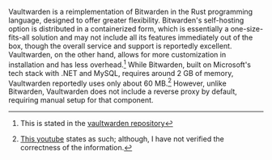 Vaultwarden is a reimplementation of Bitwarden in the Rust programming language, designed to offer greater flexibility. Bitwarden's self-hosting option is distributed in a containerized form, which is essentially a one-size-fits-all solution and may not include all its features immediately out of the box, though the overall service and support is reportedly excellent. Vaultwarden, on the other hand, allows for more customization in installation and has less overhead.[^1] While Bitwarden, built on Microsoft's tech stack with .NET and MySQL, requires around 2 GB of memory, Vaultwarden reportedly uses only about 60 MB.[^2] However, unlike Bitwarden, Vaultwarden does not include a reverse proxy by default, requiring manual setup for that component.


[^1]: This is stated in the [vaultwarden repository](https://github.com/dani-garcia/vaultwarden)
[^2]: [This youtube](https://www.youtube.com/watch?v=xdiUoXwjahk) states as such; although, I have not verified the correctness of the information.
